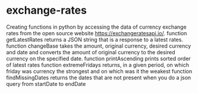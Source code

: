 # exchange-rates
Creating functions in python by accessing the data of currency exchange rates from the open source website ​https://exchangeratesapi.io/​.
function getLatestRates returns a JSON string that is a response to a latest rates.
function changeBase takes the amount, original currency, desired currency and date and converts the amount of original currency to the desired currency on the specified date.
function printAscending prints sorted order of latest rates
function extremeFridays returns, in a given period, on which friday was currency the strongest and on which was it the weakest
function findMissingDates returns the dates that are not present when you do a json query from startDate to endDate
